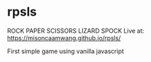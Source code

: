 # rpsls

ROCK PAPER SCISSORS LIZARD SPOCK
Live at: https://misoncaamwang.github.io/rpsls/

First simple game using vanilla javascript
